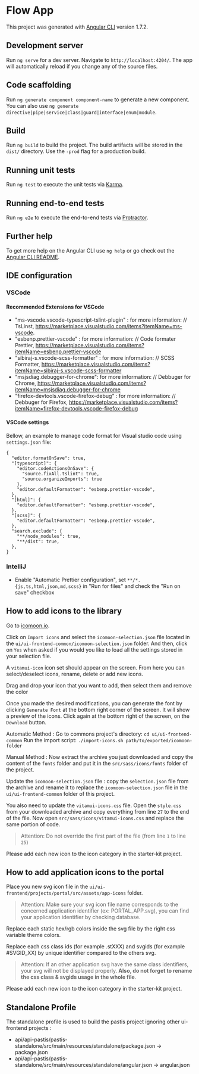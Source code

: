 # Flow App

This project was generated with [Angular CLI](https://github.com/angular/angular-cli) version 1.7.2.

## Development server

Run `ng serve` for a dev server. Navigate to `http://localhost:4204/`. The app will automatically reload if you change any of the source files.

## Code scaffolding

Run `ng generate component component-name` to generate a new component. You can also use `ng generate directive|pipe|service|class|guard|interface|enum|module`.

## Build

Run `ng build` to build the project. The build artifacts will be stored in the `dist/` directory. Use the `-prod` flag for a production build.

## Running unit tests

Run `ng test` to execute the unit tests via [Karma](https://karma-runner.github.io).

## Running end-to-end tests

Run `ng e2e` to execute the end-to-end tests via [Protractor](http://www.protractortest.org/).

## Further help

To get more help on the Angular CLI use `ng help` or go check out the [Angular CLI README](https://github.com/angular/angular-cli/blob/master/README.md).

## IDE configuration

### VSCode

#### Recommended Extensions for VSCode

- "ms-vscode.vscode-typescript-tslint-plugin" : for more information: // TsLinst, https://marketplace.visualstudio.com/items?itemName=ms-vscode.
- "esbenp.prettier-vscode" : for more information: // Code formater Prettier, https://marketplace.visualstudio.com/items?itemName=esbenp.prettier-vscode
- "sibiraj-s.vscode-scss-formatter" : for more information: // SCSS Formatter, https://marketplace.visualstudio.com/items?itemName=sibiraj-s.vscode-scss-formatter
- "msjsdiag.debugger-for-chrome": for more information: // Debbuger for Chrome, https://marketplace.visualstudio.com/items?itemName=msjsdiag.debugger-for-chrome
- "firefox-devtools.vscode-firefox-debug" : for more information: // Debbuger for Firefox, https://marketplace.visualstudio.com/items?itemName=firefox-devtools.vscode-firefox-debug

#### VSCode settings

Bellow, an example to manage code format for Visual studio code using `settings.json` file:

```json5
{
  "editor.formatOnSave": true,
  "[typescript]": {
    "editor.codeActionsOnSave": {
      "source.fixAll.tslint": true,
      "source.organizeImports": true
    },
    "editor.defaultFormatter": "esbenp.prettier-vscode",
  },
  "[html]": {
    "editor.defaultFormatter": "esbenp.prettier-vscode",
  },
  "[scss]": {
    "editor.defaultFormatter": "esbenp.prettier-vscode",
  },
  "search.exclude": {
    "**/node_modules": true,
    "**/dist": true,
  },
}
```

### IntelliJ

- Enable "Automatic Prettier configuration", set `**/*.{js,ts,html,json,md,scss}` in "Run for files" and check the "Run on save" checkbox

## How to add icons to the library

Go to [icomoon.io](https://icomoon.io/app/#/select).

Click on `Import icons` and select the `icomoon-selection.json` file located in the `ui/ui-frontend-common/icomoon-selection.json` folder. And then, click on `Yes` when asked if you would you like to load all the settings stored in your selection file.

A `vitamui-icon` icon set should appear on the screen. From here you can select/deselect icons, rename, delete or add new icons.

Drag and drop your icon that you want to add, then select them and remove the color

Once you made the desired modifications, you can generate the font by clicking `Generate Font` at the bottom right corner of the screen. It will show a preview of the icons. Click again at the bottom right of the screen, on the `Download` button.

Automatic Method :
Go to commons project's directory: `cd ui/ui-frontend-common`
Run the import script: `./import-icons.sh path/to/exported/icomoon-folder`

Manual Method :
Now extract the archive you just downloaded and copy the content of the `fonts` folder and put it in the `src/sass/icons/fonts` folder of the project.

Update the `icomoon-selection.json` file : copy the `selection.json` file from the archive and rename it to replace the `icomoon-selection.json` file in the `ui/ui-frontend-common` folder of this project.

You also need to update the `vitamui-icons.css` file. Open the `style.css` from your downloaded archive and copy everything from line `27` to the end of the file. Now open `src/sass/icons/vitamui-icons.css` and replace the same portion of code.

> Attention: Do not override the first part of the file (from line `1` to line `25`)

Please add each new icon to the icon category in the starter-kit project.

## How to add application icons to the portal

Place you new svg icon file in the `ui/ui-frontend/projects/portal/src/assets/app-icons` folder.

> Attention: Make sure your svg icon file name corresponds to the concerned application identifier (ex: PORTAL_APP.svg), you can find your application identifier by checking database.

Replace each static hex/rgb colors inside the svg file by the right css variable theme colors.

Replace each css class ids (for example .stXXX) and svgids (for example #SVGID_XX) by unique identifier compared to the others svg.

> Attention: If an other application svg have the same class identifiers, your svg will not be displayed properly. **Also, do not forget to rename the css class & svgids usage in the whole file**.

Please add each new icon to the icon category in the starter-kit project.

## Standalone Profile

The standalone profile is used to build the pastis project ignoring other ui-frontend projects :

- api/api-pastis/pastis-standalone/src/main/resources/standalone/package.json -> package.json
- api/api-pastis/pastis-standalone/src/main/resources/standalone/angular.json -> angular.json
